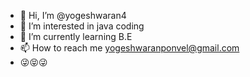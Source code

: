 - 👋 Hi, I’m @yogeshwaran4
- 👀 I’m interested in java coding
- 🌱 I’m currently learning B.E
- 📫 How to reach me yogeshwaranponvel@gmail.com
- 😜😝😜
<!---
yogeshwaran4/yogeshwaran4 is a ✨ special ✨ repository because its `README.md` (this file) appears on your GitHub profile.
You can click the Preview link to take a look at your changes.
--->
